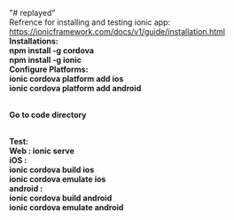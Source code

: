"# replayed" 
<br>Refrence for installing and testing ionic app: https://ionicframework.com/docs/v1/guide/installation.html
<br><b>Installations:<b>
<br>npm install -g cordova
<br>npm install -g ionic
<br><b>Configure Platforms:</b>
<br>ionic cordova platform add ios
<br>ionic cordova platform add android

<br> Go to code directory

<br><b>Test:</b>
<br><b>Web</b> : ionic serve
<br><b>iOS</b> : 
      <br>ionic cordova build ios
      <br>ionic cordova emulate ios
<br><b>android</b> : 
    <br>ionic cordova build android
    <br>ionic cordova emulate android 
